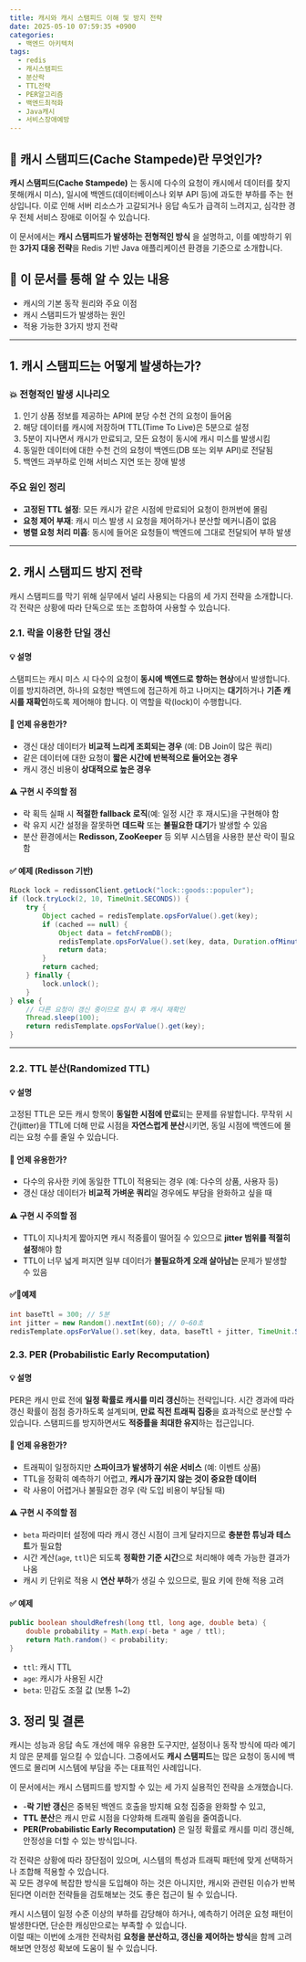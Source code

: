 ```yaml
---
title: 캐시와 캐시 스탬피드 이해 및 방지 전략
date: 2025-05-10 07:59:35 +0900
categories:
  - 백엔드 아키텍처
tags:
  - redis
  - 캐시스탬피드
  - 분산락
  - TTL전략
  - PER알고리즘
  - 백엔드최적화
  - Java캐시
  - 서비스장애예방
---
```

## 📌 캐시 스탬피드(Cache Stampede)란 무엇인가?

**캐시 스탬피드(Cache Stampede)** 는 동시에 다수의 요청이 캐시에서 데이터를 찾지 못해(캐시 미스), 일시에 백엔드(데이터베이스나 외부 API 등)에 과도한 부하를 주는 현상입니다. 이로 인해 서버 리소스가 고갈되거나 응답 속도가 급격히 느려지고, 심각한 경우 전체 서비스 장애로 이어질 수 있습니다.

이 문서에서는 **캐시 스탬피드가 발생하는 전형적인 방식** 을 설명하고, 이를 예방하기 위한 **3가지 대응 전략**을 Redis 기반 Java 애플리케이션 환경을 기준으로 소개합니다.

## 🔎 이 문서를 통해 알 수 있는 내용

- 캐시의 기본 동작 원리와 주요 이점
- 캐시 스탬피드가 발생하는 원인
- 적용 가능한 3가지 방지 전략

---

## 1. 캐시 스탬피드는 어떻게 발생하는가?

### 💥 전형적인 발생 시나리오

1. 인기 상품 정보를 제공하는 API에 분당 수천 건의 요청이 들어옴
2. 해당 데이터를 캐시에 저장하며 TTL(Time To Live)은 5분으로 설정
3. 5분이 지나면서 캐시가 만료되고, 모든 요청이 동시에 캐시 미스를 발생시킴
4. 동일한 데이터에 대한 수천 건의 요청이 백엔드(DB 또는 외부 API)로 전달됨
5. 백엔드 과부하로 인해 서비스 지연 또는 장애 발생

### 주요 원인 정리

- **고정된 TTL 설정**: 모든 캐시가 같은 시점에 만료되어 요청이 한꺼번에 몰림
- **요청 제어 부재**: 캐시 미스 발생 시 요청을 제어하거나 분산할 메커니즘이 없음
- **병렬 요청 처리 미흡**: 동시에 들어온 요청들이 백엔드에 그대로 전달되어 부하 발생

---

## 2. 캐시 스탬피드 방지 전략

캐시 스탬피드를 막기 위해 실무에서 널리 사용되는 다음의 세 가지 전략을 소개합니다.  
각 전략은 상황에 따라 단독으로 또는 조합하여 사용할 수 있습니다.

### 2.1. 락을 이용한 단일 갱신

#### 💡 설명

스탬피드는 캐시 미스 시 다수의 요청이 **동시에 백엔드로 향하는 현상**에서 발생합니다. 이를 방지하려면, 하나의 요청만 백엔드에 접근하게 하고 나머지는 **대기**하거나 **기존 캐시를 재확인**하도록 제어해야 합니다. 이 역할을 락(lock)이 수행합니다.

#### 🔧 언제 유용한가?

- 갱신 대상 데이터가 **비교적 느리게 조회되는 경우** (예: DB Join이 많은 쿼리)
- 같은 데이터에 대한 요청이 **짧은 시간에 반복적으로 들어오는 경우**
- 캐시 갱신 비용이 **상대적으로 높은 경우**

#### ⚠ 구현 시 주의할 점

- 락 획득 실패 시 **적절한 fallback 로직**(예: 일정 시간 후 재시도)을 구현해야 함
- 락 유지 시간 설정을 잘못하면 **데드락** 또는 **불필요한 대기**가 발생할 수 있음
- 분산 환경에서는 **Redisson, ZooKeeper** 등 외부 시스템을 사용한 분산 락이 필요함

#### ✅ 예제 (Redisson 기반)

``` java
RLock lock = redissonClient.getLock("lock::goods::populer");
if (lock.tryLock(2, 10, TimeUnit.SECONDS)) {
    try {
        Object cached = redisTemplate.opsForValue().get(key);
        if (cached == null) {
            Object data = fetchFromDB();
            redisTemplate.opsForValue().set(key, data, Duration.ofMinutes(5));
            return data;
        }
        return cached;
    } finally {
        lock.unlock();
    }
} else {
    // 다른 요청이 갱신 중이므로 잠시 후 캐시 재확인
    Thread.sleep(100);
    return redisTemplate.opsForValue().get(key);
}
```

---

### 2.2. TTL 분산(Randomized TTL)

#### 💡 설명

고정된 TTL은 모든 캐시 항목이 **동일한 시점에 만료**되는 문제를 유발합니다. 무작위 시간(jitter)을 TTL에 더해 만료 시점을 **자연스럽게 분산**시키면, 동일 시점에 백엔드에 몰리는 요청 수를 줄일 수 있습니다.

#### 🔧 언제 유용한가?

- 다수의 유사한 키에 동일한 TTL이 적용되는 경우 (예: 다수의 상품, 사용자 등)
- 갱신 대상 데이터가 **비교적 가벼운 쿼리**일 경우에도 부담을 완화하고 싶을 때

#### ⚠ 구현 시 주의할 점

- TTL이 지나치게 짧아지면 캐시 적중률이 떨어질 수 있으므로 **jitter 범위를 적절히 설정**해야 함
- TTL이 너무 넓게 퍼지면 일부 데이터가 **불필요하게 오래 살아남는** 문제가 발생할 수 있음

#### ✅예제

``` java
int baseTtl = 300; // 5분
int jitter = new Random().nextInt(60); // 0~60초
redisTemplate.opsForValue().set(key, data, baseTtl + jitter, TimeUnit.SECONDS);
```

### 2.3. **PER (Probabilistic Early Recomputation)**

#### 💡 설명

PER은 캐시 만료 전에 **일정 확률로 캐시를 미리 갱신**하는 전략입니다. 시간 경과에 따라 갱신 확률이 점점 증가하도록 설계되며, **만료 직전 트래픽 집중**을 효과적으로 분산할 수 있습니다. 스탬피드를 방지하면서도 **적중률을 최대한 유지**하는 접근입니다.

#### 🔧 언제 유용한가?

- 트래픽이 일정하지만 **스파이크가 발생하기 쉬운 서비스** (예: 이벤트 상품)
- TTL을 정확히 예측하기 어렵고, **캐시가 끊기지 않는 것이 중요한 데이터**
- 락 사용이 어렵거나 불필요한 경우 (락 도입 비용이 부담될 때)

#### ⚠ 구현 시 주의할 점

- `beta` 파라미터 설정에 따라 캐시 갱신 시점이 크게 달라지므로 **충분한 튜닝과 테스트**가 필요함
- 시간 계산(`age`, `ttl`)은 되도록 **정확한 기준 시간**으로 처리해야 예측 가능한 결과가 나옴
- 캐시 키 단위로 적용 시 **연산 부하**가 생길 수 있으므로, 필요 키에 한해 적용 고려

#### ✅ 예제

``` java
public boolean shouldRefresh(long ttl, long age, double beta) {
    double probability = Math.exp(-beta * age / ttl);
    return Math.random() < probability;
}
```

- `ttl`: 캐시 TTL
- `age`: 캐시가 사용된 시간
- `beta`: 민감도 조절 값 (보통 1~2)

## 3. 정리 및 결론

캐시는 성능과 응답 속도 개선에 매우 유용한 도구지만, 설정이나 동작 방식에 따라 예기치 않은 문제를 일으킬 수 있습니다. 그중에서도 **캐시 스탬피드**는 많은 요청이 동시에 백엔드로 몰리며 시스템에 부담을 주는 대표적인 사례입니다.

이 문서에서는 캐시 스탬피드를 방지할 수 있는 세 가지 실용적인 전략을 소개했습니다.

- -**락 기반 갱신**은 중복된 백엔드 호출을 방지해 요청 집중을 완화할 수 있고,
- **TTL 분산**은 캐시 만료 시점을 다양화해 트래픽 쏠림을 줄여줍니다.
- **PER(Probabilistic Early Recomputation)** 은 일정 확률로 캐시를 미리 갱신해, 안정성을 더할 수 있는 방식입니다.

각 전략은 상황에 따라 장단점이 있으며, 시스템의 특성과 트래픽 패턴에 맞게 선택하거나 조합해 적용할 수 있습니다.    
꼭 모든 경우에 복잡한 방식을 도입해야 하는 것은 아니지만, 캐시와 관련된 이슈가 반복된다면 이러한 전략들을 검토해보는 것도 좋은 접근이 될 수 있습니다.  

캐시 시스템이 일정 수준 이상의 부하를 감당해야 하거나, 예측하기 어려운 요청 패턴이 발생한다면, 단순한 캐싱만으로는 부족할 수 있습니다.  
이럴 때는 이번에 소개한 전략처럼 **요청을 분산하고, 갱신을 제어하는 방식**을 함께 고려해보면 안정성 확보에 도움이 될 수 있습니다.

